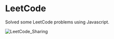 # LeetCode
Solved some LeetCode problems using Javascript.

![LeetCode_Sharing](https://user-images.githubusercontent.com/13516588/188148658-62e7b7d7-f9e7-47c4-867f-e1a7dd34c590.png)
